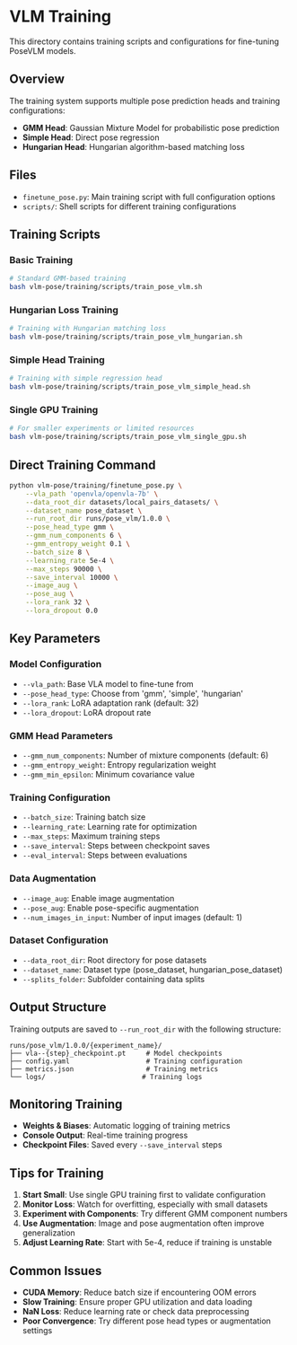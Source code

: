 # VLM Training

This directory contains training scripts and configurations for fine-tuning PoseVLM models.

## Overview

The training system supports multiple pose prediction heads and training configurations:
- **GMM Head**: Gaussian Mixture Model for probabilistic pose prediction
- **Simple Head**: Direct pose regression
- **Hungarian Head**: Hungarian algorithm-based matching loss

## Files

- `finetune_pose.py`: Main training script with full configuration options
- `scripts/`: Shell scripts for different training configurations

## Training Scripts

### Basic Training
```bash
# Standard GMM-based training
bash vlm-pose/training/scripts/train_pose_vlm.sh
```

### Hungarian Loss Training
```bash
# Training with Hungarian matching loss
bash vlm-pose/training/scripts/train_pose_vlm_hungarian.sh
```

### Simple Head Training  
```bash
# Training with simple regression head
bash vlm-pose/training/scripts/train_pose_vlm_simple_head.sh
```

### Single GPU Training
```bash
# For smaller experiments or limited resources
bash vlm-pose/training/scripts/train_pose_vlm_single_gpu.sh
```

## Direct Training Command

```bash
python vlm-pose/training/finetune_pose.py \
    --vla_path 'openvla/openvla-7b' \
    --data_root_dir datasets/local_pairs_datasets/ \
    --dataset_name pose_dataset \
    --run_root_dir runs/pose_vlm/1.0.0 \
    --pose_head_type gmm \
    --gmm_num_components 6 \
    --gmm_entropy_weight 0.1 \
    --batch_size 8 \
    --learning_rate 5e-4 \
    --max_steps 90000 \
    --save_interval 10000 \
    --image_aug \
    --pose_aug \
    --lora_rank 32 \
    --lora_dropout 0.0
```

## Key Parameters

### Model Configuration
- `--vla_path`: Base VLA model to fine-tune from
- `--pose_head_type`: Choose from 'gmm', 'simple', 'hungarian'
- `--lora_rank`: LoRA adaptation rank (default: 32)
- `--lora_dropout`: LoRA dropout rate

### GMM Head Parameters
- `--gmm_num_components`: Number of mixture components (default: 6)
- `--gmm_entropy_weight`: Entropy regularization weight
- `--gmm_min_epsilon`: Minimum covariance value

### Training Configuration
- `--batch_size`: Training batch size
- `--learning_rate`: Learning rate for optimization
- `--max_steps`: Maximum training steps
- `--save_interval`: Steps between checkpoint saves
- `--eval_interval`: Steps between evaluations

### Data Augmentation
- `--image_aug`: Enable image augmentation
- `--pose_aug`: Enable pose-specific augmentation
- `--num_images_in_input`: Number of input images (default: 1)

### Dataset Configuration
- `--data_root_dir`: Root directory for pose datasets
- `--dataset_name`: Dataset type (pose_dataset, hungarian_pose_dataset)
- `--splits_folder`: Subfolder containing data splits

## Output Structure

Training outputs are saved to `--run_root_dir` with the following structure:
```
runs/pose_vlm/1.0.0/{experiment_name}/
├── vla--{step}_checkpoint.pt     # Model checkpoints
├── config.yaml                   # Training configuration
├── metrics.json                  # Training metrics
└── logs/                        # Training logs
```

## Monitoring Training

- **Weights & Biases**: Automatic logging of training metrics
- **Console Output**: Real-time training progress
- **Checkpoint Files**: Saved every `--save_interval` steps

## Tips for Training

1. **Start Small**: Use single GPU training first to validate configuration
2. **Monitor Loss**: Watch for overfitting, especially with small datasets
3. **Experiment with Components**: Try different GMM component numbers
4. **Use Augmentation**: Image and pose augmentation often improve generalization
5. **Adjust Learning Rate**: Start with 5e-4, reduce if training is unstable

## Common Issues

- **CUDA Memory**: Reduce batch size if encountering OOM errors
- **Slow Training**: Ensure proper GPU utilization and data loading
- **NaN Loss**: Reduce learning rate or check data preprocessing
- **Poor Convergence**: Try different pose head types or augmentation settings